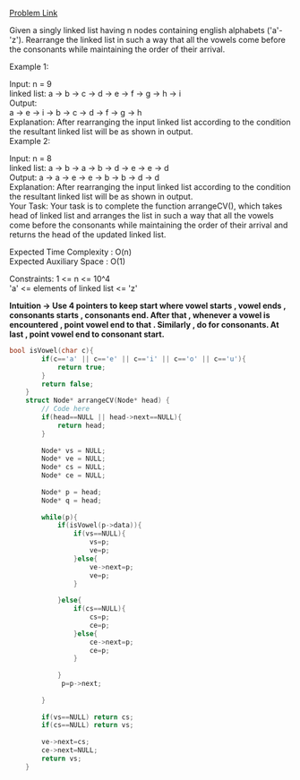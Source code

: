 [Problem Link](https://www.geeksforgeeks.org/problems/arrange-consonants-and-vowels/1)<br>

Given a singly linked list having n nodes containing english alphabets ('a'-'z'). Rearrange the linked list in such a way that all the vowels come before the consonants while maintaining the order of their arrival. <br>

Example 1:<br>

Input:
n = 9<br>
linked list: a -> b -> c -> d -> e -> f -> g -> h -> i <br>
Output: <br>
a -> e -> i -> b -> c -> d -> f -> g -> h<br>
Explanation: 
After rearranging the input linked list according to the condition the resultant linked list will be as shown in output.<br>
Example 2:<br>



Input:
n = 8<br>
linked list: a -> b -> a -> b -> d -> e -> e -> d <br>
Output: 
a -> a -> e -> e -> b -> b -> d -> d<br>
Explanation: 
After rearranging the input linked list according to the condition the resultant linked list will be as shown in output.<br>
Your Task:
Your task is to complete the function arrangeCV(), which takes head of linked list and arranges the list in such a way that all the vowels come before the consonants while maintaining the order of their arrival and returns the head of the updated linked list.<br>

Expected Time Complexity :  O(n)<br>
Expected Auxiliary Space :  O(1)<br>

Constraints:
1 <= n <= 10^4<br>
'a' <= elements of linked list <= 'z'<br>

__Intuition -> Use 4 pointers to keep start where vowel starts , vowel ends ,  consonants starts , consonants end. After that , whenever a vowel is encountered , point vowel end to that . Similarly , do for consonants. At last , point vowel end to consonant start.__

```C++
bool isVowel(char c){
        if(c=='a' || c=='e' || c=='i' || c=='o' || c=='u'){
            return true;
        }
        return false;
    }
    struct Node* arrangeCV(Node* head) {
        // Code here
        if(head==NULL || head->next==NULL){
            return head;
        }
        
        Node* vs = NULL;
        Node* ve = NULL;
        Node* cs = NULL; 
        Node* ce = NULL;
        
        Node* p = head;
        Node* q = head;
        
        while(p){
            if(isVowel(p->data)){
                if(vs==NULL){
                    vs=p;
                    ve=p;
                }else{
                    ve->next=p;
                    ve=p;
                }
                
            }else{
                if(cs==NULL){
                    cs=p;
                    ce=p;
                }else{
                    ce->next=p;
                    ce=p;
                }
                 
            }
             p=p->next;
           
        }
        
        if(vs==NULL) return cs;
        if(cs==NULL) return vs;
        
        ve->next=cs;
        ce->next=NULL;
        return vs;
    }
```
